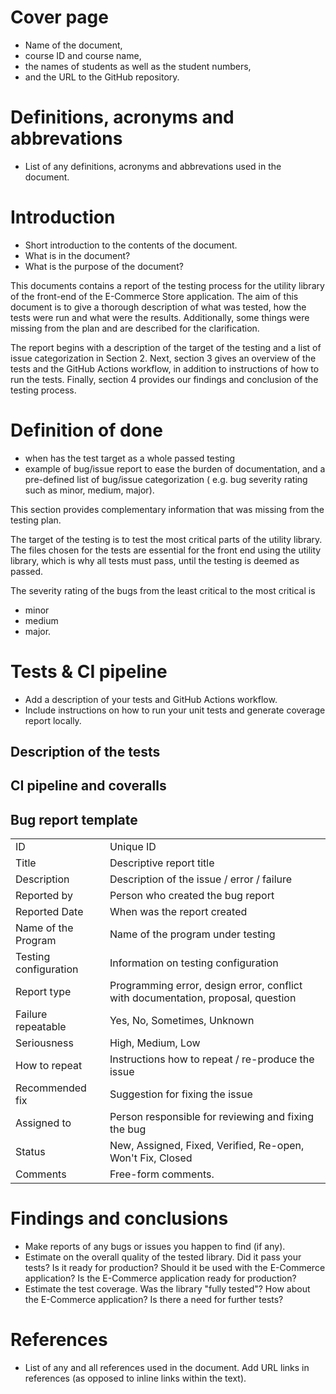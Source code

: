 # Cover page

- Name of the document,
- course ID and course name,
- the names of students as well as the student numbers,
- and the URL to the GitHub repository.

# Definitions, acronyms and abbrevations

- List of any definitions, acronyms and abbrevations used in the document.

# Introduction

- Short introduction to the contents of the document.
- What is in the document?
- What is the purpose of the document?

This documents contains a report of the testing process for the utility library of the front-end of the E-Commerce
Store application. The aim of this document is to give a thorough description of what was tested, how the tests were
run and what were the results. Additionally, some things were missing from the plan and are described for the
clarification.

The report begins with a description of the target of the testing and a list of issue categorization in Section 2.
Next, section 3 gives an overview of the tests and the GitHub Actions workflow, in addition to instructions of how
to run the tests. Finally, section 4 provides our findings and conclusion of the testing process.

# Definition of done

- when has the test target as a whole passed testing
- example of bug/issue report to ease the burden of documentation, and a pre-defined list of bug/issue categorization (
  e.g. bug severity rating such as minor, medium, major).

This section provides complementary information that was missing from the testing plan.

The target of the testing is to test the most critical parts of the utility library. The files chosen for the tests are
essential for the front end using the utility library, which is why all tests must pass, until the testing is deemed as
passed.

The severity rating of the bugs from the least critical to the most critical is 

- minor
- medium
- major.

# Tests & CI pipeline

- Add a description of your tests and GitHub Actions workflow.
- Include instructions on how to run your unit tests and generate coverage report locally.



## Description of the tests



## CI pipeline and coveralls



## Bug report template

|                        |                                                                                  |
|------------------------|----------------------------------------------------------------------------------|
| ID                     | Unique ID                                                                        |
| Title                  | Descriptive report title                                                         |
| Description            | Description of the issue / error / failure                                       |
| Reported by            | Person who created the bug report                                                |
| Reported Date          | When was the report created                                                      |
| Name of the Program    | Name of the program under testing                                                |
| Testing configuration  | Information on testing configuration                                             |
| Report type            | Programming error, design error, conflict with documentation, proposal, question |
| Failure repeatable     | Yes, No, Sometimes, Unknown                                                      |
| Seriousness            | High, Medium, Low                                                                |
| How to repeat          | Instructions how to repeat / re-produce the issue                                |
| Recommended fix        | Suggestion for fixing the issue                                                  |
| Assigned to            | Person responsible for reviewing and fixing the bug                              |
| Status                 | New, Assigned, Fixed, Verified, Re-open, Won't Fix, Closed                       |
| Comments               | Free-form comments.                                                              |


# Findings and conclusions

- Make reports of any bugs or issues you happen to find (if any).
- Estimate on the overall quality of the tested library. Did it pass your tests? Is it ready for production? Should
  it be used with the E-Commerce application? Is the E-Commerce application ready for production?
- Estimate the test coverage. Was the library "fully tested"? How about the E-Commerce application? Is there a need
  for further tests?



# References

- List of any and all references used in the document. Add URL links in references (as opposed to inline links within
  the text).

